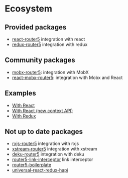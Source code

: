 # Ecosystem


## Provided packages

- [react-router5](https://github.com/router5/router5/tree/master/packages/react-router5) integration with react
- [redux-router5](https://github.com/router5/router5/tree/master/packages/redux-router5) integration with redux


## Community packages

- [mobx-router5](https://github.com/LeonardoGentile/mobx-router5): integration with MobX
- [react-mobx-router5](https://github.com/LeonardoGentile/react-mobx-router5): integration with Mobx and React


## Examples

- [With React](https://stackblitz.com/edit/react-router5)
- [With React (new context API)](https://stackblitz.com/edit/react-router5-new-context-api)
- [With Redux](https://stackblitz.com/edit/react-redux-router5)


## Not up to date packages

- [rxjs-router5](https://github.com/router5/router5/tree/master/packages/redux-router5) integration with rxjs
- [xstream-router5](https://github.com/router5/router5/tree/master/packages/redux-router5) integration with xstream
- [deku-router5](https://github.com/router5/router5/tree/master/packages/deku-router5) integration with deku
- [router5-link-interceptor](https://github.com/jas-chen/router5-link-interceptor) link interceptor
- [router5-boilerplate](https://github.com/sitepack/router5-boilerplate)
- [universal-react-redux-hapi](https://github.com/nanopx/universal-react-redux-hapi)
